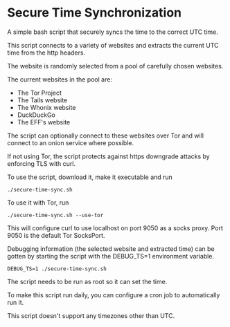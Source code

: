 # Secure Time Synchronization

A simple bash script that securely syncs the time to the correct UTC time.

This script connects to a variety of websites and extracts the current UTC time from the http headers.

The website is randomly selected from a pool of carefully chosen websites.

The current websites in the pool are:

* The Tor Project
* The Tails website
* The Whonix website
* DuckDuckGo
* The EFF's website

The script can optionally connect to these websites over Tor and will connect to an onion service where possible.

If not using Tor, the script protects against https downgrade attacks by enforcing TLS with curl.

To use the script, download it, make it executable and run

    ./secure-time-sync.sh
    
To use it with Tor, run

    ./secure-time-sync.sh --use-tor
     
This will configure curl to use localhost on port 9050 as a socks proxy. Port 9050 is the default Tor SocksPort.

Debugging information (the selected website and extracted time) can be gotten by starting the script with the DEBUG_TS=1 environment variable.

    DEBUG_TS=1 ./secure-time-sync.sh
     
The script needs to be run as root so it can set the time.

To make this script run daily, you can configure a cron job to automatically run it.

This script doesn't support any timezones other than UTC.